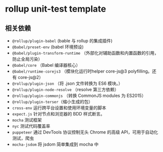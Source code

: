 # rollup unit-test template

## 相关依赖

- `@rollup/plugin-babel` (bable 与 rollup 的集成插件)
- `@babel/preset-env` (babel 环境预设)
- `@babel/plugin-transform-runtime` （外部化对辅助函数和内置函数的引用，防止全局污染）
- `@babel/core` （Babel 编译器核心）
- `@babel/runtime-corejs3` （模块化运行时helper core-js@3 polyfilling。还有 core-js@2）
- `@rollup/plugin-json` （将 .json 文件转换为 ES6 模块。）
- `@rollup/plugin-node-resolve` （resolve 第三方依赖）
- `@rollup/plugin-commonjs` （转换 CommonJS modules 为 ES2015）
- `@rollup/plugin-terser`（缩小生成的包）
- `cross-env` 运行跨平台设置和使用环境变量的脚本
- `expect.js` 针对节点和浏览器的 BDD 样式断言。
- `mocha` 测试框架
- `nyc` 测试代码覆盖率
- `puppeteer` 通过 DevTools 协议控制无头 Chrome 的高级 API，可用于自动化测试，爬虫
- `mocha-jsdom` 将 jsdom 简单集成到 mocha 中
